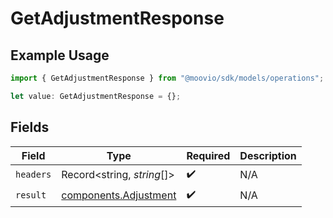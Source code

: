 # GetAdjustmentResponse

## Example Usage

```typescript
import { GetAdjustmentResponse } from "@moovio/sdk/models/operations";

let value: GetAdjustmentResponse = {};
```

## Fields

| Field                                                          | Type                                                           | Required                                                       | Description                                                    |
| -------------------------------------------------------------- | -------------------------------------------------------------- | -------------------------------------------------------------- | -------------------------------------------------------------- |
| `headers`                                                      | Record<string, *string*[]>                                     | :heavy_check_mark:                                             | N/A                                                            |
| `result`                                                       | [components.Adjustment](../../models/components/adjustment.md) | :heavy_check_mark:                                             | N/A                                                            |